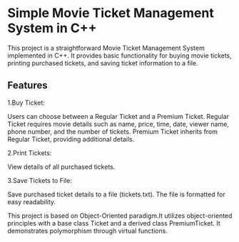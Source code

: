 
<h1>Simple Movie Ticket Management System in C++</h1>


This project is a straightforward Movie Ticket Management System implemented in C++. It provides basic functionality for buying movie tickets, printing purchased tickets, and saving ticket information to a file.

<h2>Features</h2>


1.Buy Ticket:

Users can choose between a Regular Ticket and a Premium Ticket.
Regular Ticket requires movie details such as name, price, time, date, viewer name, phone number, and the number of tickets.
Premium Ticket inherits from Regular Ticket, providing additional details.


2.Print Tickets:

View details of all purchased tickets.


3.Save Tickets to File:

Save purchased ticket details to a file (tickets.txt).
The file is formatted for easy readability.



This project is based on Object-Oriented paradigm.It utilizes object-oriented principles with a base class Ticket and a derived class PremiumTicket.
It demonstrates polymorphism through virtual functions.
